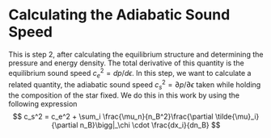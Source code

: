 # Calculating the Adiabatic Sound Speed
This is step 2, after calculating the equilibrium structure and determining the pressure and energy density. The total derivative of this quantity is the equilibrium sound speed $c_e^2 = dp/d\epsilon$. In this step, we want to calculate a related quantity, the adiabatic sound speed $c_s^2 = \partial p/\partial \epsilon$ taken while holding the composition of the star fixed. We do this in this work by using the following expression
$$
  c_s^2 = c_e^2 + \sum_i \frac{\mu_n}{n_B^2}\frac{\partial \tilde{\mu}_i}{\partial n_B}\bigg|_\chi \cdot \frac{dx_i}{dn_B}
$$
